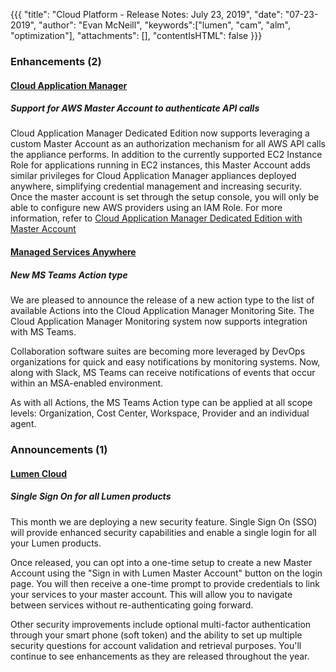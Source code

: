 {{{
"title": "Cloud Platform - Release Notes: July 23, 2019",
"date": "07-23-2019",
"author": "Evan McNeill",
"keywords":["lumen", "cam", "alm", "optimization"],
"attachments": [],
"contentIsHTML": false
}}}

### Enhancements (2)

#### [Cloud Application Manager](https://www.ctl.io/cloud-application-manager/)

##### Support for AWS Master Account to authenticate API calls

Cloud Application Manager Dedicated Edition now supports leveraging a custom Master Account as an authorization mechanism for all AWS API calls the appliance performs. In addition to the currently supported EC2 Instance Role for applications running in EC2 instances, this Master Account adds similar privileges for Cloud Application Manager appliances deployed anywhere, simplifying credential management and increasing security. Once the master account is set through the setup console, you will only be able to configure new AWS providers using an IAM Role. For more information, refer to [Cloud Application Manager Dedicated Edition with Master Account](../../archive/camd-with-aws-master-account.md)

#### [Managed Services Anywhere](https://www.ctl.io/managed-services-anywhere/)

##### New MS Teams Action type

We are pleased to announce the release of a new action type to the list of available Actions into the Cloud Application Manager Monitoring Site. The Cloud Application Manager Monitoring system now supports integration with MS Teams.

Collaboration software suites are becoming more leveraged by DevOps organizations for quick and easy notifications by monitoring systems. Now, along with Slack, MS Teams can receive notifications of events that occur within an MSA-enabled environment.

As with all Actions, the MS Teams Action type can be applied at all scope levels: Organization, Cost Center, Workspace, Provider and an individual agent.

### Announcements (1)

#### [Lumen Cloud](https://www.ctl.io/cloud-platform/)

##### Single Sign On for all Lumen products

This month we are deploying a new security feature. Single Sign On (SSO) will provide enhanced security capabilities and enable a single login for all your Lumen products.

Once released, you can opt into a one-time setup to create a new Master Account using the "Sign in with Lumen Master Account" button on the login page. You will then receive a one-time prompt to provide credentials to link your services to your master account. This will allow you to navigate between services without re-authenticating going forward.

Other security improvements include optional multi-factor authentication through your smart phone (soft token) and the ability to set up multiple security questions for account validation and retrieval purposes. You'll continue to see enhancements as they are released throughout the year.

